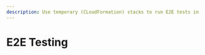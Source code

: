 ```yaml
---
description: Use temporary (CLoudFormation) stacks to run E2E tests in the cloud
---
```


# E2E Testing

